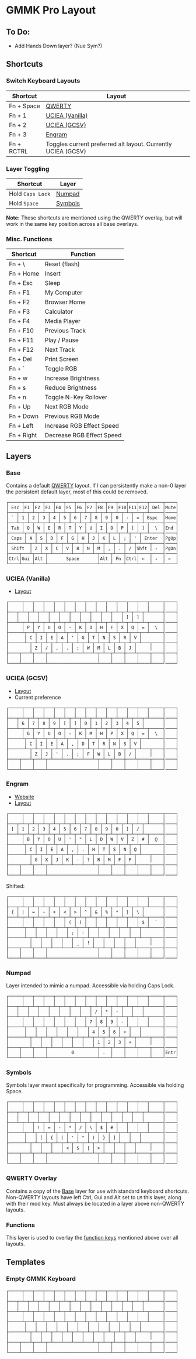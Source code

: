 # GMMK Pro Layout

## To Do:
- Add Hands Down layer? (Nue Sym?)

## Shortcuts

### Switch Keyboard Layouts

| Shortcut   | Layout                                                       |
|------------|--------------------------------------------------------------|
| Fn + Space | [QWERTY](#base)                                              |
| Fn + 1     | [UCIEA (Vanilla)](#uciea-vanilla)                            |
| Fn + 2     | [UCIEA (GCSV)](#uciea-gcsv)                                  |
| Fn + 3     | [Engram](#engram)                                            |
| Fn + RCTRL | Toggles current preferred alt layout. Currently UCIEA (GCSV) |

### Layer Toggling


| Shortcut         | Layer               |
|------------------|---------------------|
| Hold `Caps Lock` | [Numpad](#numpad)   |
| Hold `Space`     | [Symbols](#symbols) |

**Note:** These shortcuts are mentioned using the QWERTY overlay, but will work in the same key position across all base overlays.

### Misc. Functions

| Shortcut   | Function                  |
|------------|---------------------------|
| Fn + \     | Reset (flash)             |
| Fn + Home  | Insert                    |
| Fn + Esc   | Sleep                     |
| Fn + F1    | My Computer               |
| Fn + F2    | Browser Home              |
| Fn + F3    | Calculator                |
| Fn + F4    | Media Player              |
| Fn + F10   | Previous Track            |
| Fn + F11   | Play / Pause              |
| Fn + F12   | Next Track                |
| Fn + Del   | Print Screen              |
| Fn + `     | Toggle RGB                |
| Fn + w     | Increase Brightness       |
| Fn + s     | Reduce Brightness         |
| Fn + n     | Toggle N-Key Rollover     |
| Fn + Up    | Next RGB Mode             |
| Fn + Down  | Previous RGB Mode         |
| Fn + Left  | Increase RGB Effect Speed |
| Fn + Right | Decrease RGB Effect Speed |

## Layers

### Base

Contains a default [QWERTY](https://www.keyboard-design.com/letterlayout.html?layout=qwerty.en.ansi) layout.
If I can persistently make a non-0 layer the persistent default layer, most of this could be removed.

```text
┌─────┬───┬───┬───┬───┬───┬───┬───┬───┬───┬───┬───┬───┬─────┬────┐
│ Esc │F1 │F2 │F3 │F4 │F5 │F6 │F7 │F8 │F9 │F10│F11│F12│ Del │Mute│
├───┬─┴─┬─┴─┬─┴─┬─┴─┬─┴─┬─┴─┬─┴─┬─┴─┬─┴─┬─┴─┬─┴─┬─┴─┬─┴─────┤────┤
│ ` │ 1 │ 2 │ 3 │ 4 │ 5 │ 6 │ 7 │ 8 │ 9 │ 0 │ - │ = │ Bspc  │Home│
├───┴─┬─┴─┬─┴─┬─┴─┬─┴─┬─┴─┬─┴─┬─┴─┬─┴─┬─┴─┬─┴─┬─┴─┬─┴─┬─────┤────┤
│ Tab │ Q │ W │ E │ R │ T │ Y │ U │ I │ O │ P │ [ │ ] │  \  │End │
├─────┴┬──┴┬──┴┬──┴┬──┴┬──┴┬──┴┬──┴┬──┴┬──┴┬──┴┬──┴┬──┴─────┤────┤
│ Caps │ A │ S │ D │ F │ G │ H │ J │ K │ L │ ; │ ' │ Enter  │PgUp│
├──────┴─┬─┴─┬─┴─┬─┴─┬─┴─┬─┴─┬─┴─┬─┴─┬─┴─┬─┴─┬─┴─┬─┴───┬────┤────┤
│ Shift  │ Z │ X │ C │ V │ B │ N │ M │ , │ . │ / │Shft │ ↑  │PgDn│
├────┬───┴┬──┴─┬─┴───┴───┴───┴───┴─┬─┴──┬┴───┼───┴┬────┬────┤────┤
│Ctrl│Gui │Alt │       Space       │Alt │ Fn │Ctrl│ ←  │ ↓  │ →  │
└────┴────┴────┴───────────────────┴────┴────┴────┴────┴────┘────┘
```

### UCIEA (Vanilla)

- [Layout](https://www.keyboard-design.com/letterlayout.html?layout=uciea-vanilla.en.ansi)

```
┌─────┬───┬───┬───┬───┬───┬───┬───┬───┬───┬───┬───┬───┬─────┬────┐
│     │   │   │   │   │   │   │   │   │   │   │   │   │     │    │
├───┬─┴─┬─┴─┬─┴─┬─┴─┬─┴─┬─┴─┬─┴─┬─┴─┬─┴─┬─┴─┬─┴─┬─┴─┬─┴─────┤────┤
│   │   │   │   │   │   │   │   │   │   │   │ [ │ ] │       │    │
├───┴─┬─┴─┬─┴─┬─┴─┬─┴─┬─┴─┬─┴─┬─┴─┬─┴─┬─┴─┬─┴─┬─┴─┬─┴─┬─────┤────┤
│     │ P │ Y │ U │ O │ - │ K │ D │ H │ F │ X │ Q │ = │  \  │    │
├─────┴┬──┴┬──┴┬──┴┬──┴┬──┴┬──┴┬──┴┬──┴┬──┴┬──┴┬──┴┬──┴─────┤────┤
│      │ C │ I │ E │ A │ ' │ G │ T │ N │ S │ R │ V │        │    │
├──────┴─┬─┴─┬─┴─┬─┴─┬─┴─┬─┴─┬─┴─┬─┴─┬─┴─┬─┴─┬─┴─┬─┴───┬────┤────┤
│        │ Z │ / │ , │ . │ ; │ W │ M │ L │ B │ J │     │    │    │
├────┬───┴┬──┴─┬─┴───┴───┴───┴───┴─┬─┴──┬┴───┼───┴┬────┬────┤────┤
│    │    │    │                   │    │    │    │    │    │    │
└────┴────┴────┴───────────────────┴────┴────┴────┴────┴────┘────┘
```

### UCIEA (GCSV)

- [Layout](https://www.keyboard-design.com/letterlayout.html?layout=uciea-gcsv.en.ansi)
- Current preference

```
┌─────┬───┬───┬───┬───┬───┬───┬───┬───┬───┬───┬───┬───┬─────┬────┐
│     │   │   │   │   │   │   │   │   │   │   │   │   │     │    │
├───┬─┴─┬─┴─┬─┴─┬─┴─┬─┴─┬─┴─┬─┴─┬─┴─┬─┴─┬─┴─┬─┴─┬─┴─┬─┴─────┤────┤
│   │ 6 │ 7 │ 8 │ 9 │ [ │ ] │ 0 │ 1 │ 2 │ 3 │ 4 │ 5 │       │    │
├───┴─┬─┴─┬─┴─┬─┴─┬─┴─┬─┴─┬─┴─┬─┴─┬─┴─┬─┴─┬─┴─┬─┴─┬─┴─┬─────┤────┤
│     │ G │ Y │ U │ O │ - │ K │ M │ H │ P │ X │ Q │ = │  \  │    │
├─────┴┬──┴┬──┴┬──┴┬──┴┬──┴┬──┴┬──┴┬──┴┬──┴┬──┴┬──┴┬──┴─────┤────┤
│      │ C │ I │ E │ A │ , │ D │ T │ R │ N │ S │ V │        │    │
├──────┴─┬─┴─┬─┴─┬─┴─┬─┴─┬─┴─┬─┴─┬─┴─┬─┴─┬─┴─┬─┴─┬─┴───┬────┤────┤
│        │ Z │ J │ ' │ . │ ; │ F │ W │ L │ B │ / │     │    │    │
├────┬───┴┬──┴─┬─┴───┴───┴───┴───┴─┬─┴──┬┴───┼───┴┬────┬────┤────┤
│    │    │    │                   │    │    │    │    │    │    │
└────┴────┴────┴───────────────────┴────┴────┴────┴────┴────┘────┘
```

### Engram

- [Website](https://engram.dev)
- [Layout](https://www.keyboard-design.com/letterlayout.html?layout=arnos-engram.en.ansi)

```
┌─────┬───┬───┬───┬───┬───┬───┬───┬───┬───┬───┬───┬───┬─────┬────┐
│     │   │   │   │   │   │   │   │   │   │   │   │   │     │    │
├───┬─┴─┬─┴─┬─┴─┬─┴─┬─┴─┬─┴─┬─┴─┬─┴─┬─┴─┬─┴─┬─┴─┬─┴─┬─┴─────┤────┤
│ [ │ 1 │ 2 │ 3 │ 4 │ 5 │ 6 │ 7 │ 8 │ 9 │ 0 │ ] │ / │       │    │
├───┴─┬─┴─┬─┴─┬─┴─┬─┴─┬─┴─┬─┴─┬─┴─┬─┴─┬─┴─┬─┴─┬─┴─┬─┴─┬─────┤────┤
│     │ B │ Y │ O │ U │ ' │ " │ L │ D │ W │ V │ Z │ # │  @  │    │
├─────┴┬──┴┬──┴┬──┴┬──┴┬──┴┬──┴┬──┴┬──┴┬──┴┬──┴┬──┴┬──┴─────┤────┤
│      │ C │ I │ E │ A │ , │ . │ H │ T │ S │ N │ Q │        │    │
├──────┴─┬─┴─┬─┴─┬─┴─┬─┴─┬─┴─┬─┴─┬─┴─┬─┴─┬─┴─┬─┴─┬─┴───┬────┤────┤
│        │ G │ X │ J │ K │ - │ ? │ R │ M │ F │ P │     │    │    │
├────┬───┴┬──┴─┬─┴───┴───┴───┴───┴─┬─┴──┬┴───┼───┴┬────┬────┤────┤
│    │    │    │                   │    │    │    │    │    │    │
└────┴────┴────┴───────────────────┴────┴────┴────┴────┴────┘────┘
```

Shifted:
```
┌─────┬───┬───┬───┬───┬───┬───┬───┬───┬───┬───┬───┬───┬─────┬────┐
│     │   │   │   │   │   │   │   │   │   │   │   │   │     │    │
├───┬─┴─┬─┴─┬─┴─┬─┴─┬─┴─┬─┴─┬─┴─┬─┴─┬─┴─┬─┴─┬─┴─┬─┴─┬─┴─────┤────┤
│ { │ | │ = │ ~ │ + │ < │ > │ ^ │ & │ % │ * │ } │ \ │       │    │
├───┴─┬─┴─┬─┴─┬─┴─┬─┴─┬─┴─┬─┴─┬─┴─┬─┴─┬─┴─┬─┴─┬─┴─┬─┴─┬─────┤────┤
│     │   │   │   │   │ ( │ ) │   │   │   │   │   │ $ │  `  │    │
├─────┴┬──┴┬──┴┬──┴┬──┴┬──┴┬──┴┬──┴┬──┴┬──┴┬──┴┬──┴┬──┴─────┤────┤
│      │   │   │   │   │ ; │ : │   │   │   │   │   │        │    │
├──────┴─┬─┴─┬─┴─┬─┴─┬─┴─┬─┴─┬─┴─┬─┴─┬─┴─┬─┴─┬─┴─┬─┴───┬────┤────┤
│        │   │   │   │   │ _ │ ! │   │   │   │   │     │    │    │
├────┬───┴┬──┴─┬─┴───┴───┴───┴───┴─┬─┴──┬┴───┼───┴┬────┬────┤────┤
│    │    │    │                   │    │    │    │    │    │    │
└────┴────┴────┴───────────────────┴────┴────┴────┴────┴────┘────┘
```

### Numpad
Layer intended to mimic a numpad.
Accessible via holding Caps Lock.
```
┌─────┬───┬───┬───┬───┬───┬───┬───┬───┬───┬───┬───┬───┬─────┬────┐
│     │   │   │   │   │   │   │   │   │   │   │   │   │     │    │
├───┬─┴─┬─┴─┬─┴─┬─┴─┬─┴─┬─┴─┬─┴─┬─┴─┬─┴─┬─┴─┬─┴─┬─┴─┬─┴─────┤────┤
│   │   │   │   │   │   │   │   │ / │ * │ - │   │   │       │    │
├───┴─┬─┴─┬─┴─┬─┴─┬─┴─┬─┴─┬─┴─┬─┴─┬─┴─┬─┴─┬─┴─┬─┴─┬─┴─┬─────┤────┤
│     │   │   │   │   │   │   │ 7 │ 8 │ 9 │ - │   │   │     │    │
├─────┴┬──┴┬──┴┬──┴┬──┴┬──┴┬──┴┬──┴┬──┴┬──┴┬──┴┬──┴┬──┴─────┤────┤
│      │   │   │   │   │   │   │ 4 │ 5 │ 6 │ + │   │        │    │
├──────┴─┬─┴─┬─┴─┬─┴─┬─┴─┬─┴─┬─┴─┬─┴─┬─┴─┬─┴─┬─┴─┬─┴───┬────┤────┤
│        │   │   │   │   │   │   │ 1 │ 2 │ 3 │ + │     │    │    │
├────┬───┴┬──┴─┬─┴───┴───┴───┴───┴─┬─┴──┬┴───┼───┴┬────┬────┤────┤
│    │    │    │         0         │ .  │    │    │    │    │Entr│
└────┴────┴────┴───────────────────┴────┴────┴────┴────┴────┘────┘
```

### Symbols

Symbols layer meant specifically for programming.
Accessible via holding Space.

```
┌─────┬───┬───┬───┬───┬───┬───┬───┬───┬───┬───┬───┬───┬─────┬────┐
│     │   │   │   │   │   │   │   │   │   │   │   │   │     │    │
├───┬─┴─┬─┴─┬─┴─┬─┴─┬─┴─┬─┴─┬─┴─┬─┴─┬─┴─┬─┴─┬─┴─┬─┴─┬─┴─────┤────┤
│   │   │   │   │   │   │   │   │   │   │   │   │   │       │    │
├───┴─┬─┴─┬─┴─┬─┴─┬─┴─┬─┴─┬─┴─┬─┴─┬─┴─┬─┴─┬─┴─┬─┴─┬─┴─┬─────┤────┤
│     │   │ ! │ = │ - │ * │ / │ \ │ $ │ # │   │   │   │     │    │
├─────┴┬──┴┬──┴┬──┴┬──┴┬──┴┬──┴┬──┴┬──┴┬──┴┬──┴┬──┴┬──┴─────┤────┤
│      │   │ [ │ { │ ( │ ' │ " │ ) │ } │ ] │   │   │        │    │
├──────┴─┬─┴─┬─┴─┬─┴─┬─┴─┬─┴─┬─┴─┬─┴─┬─┴─┬─┴─┬─┴─┬─┴───┬────┤────┤
│        │   │   │   │ < │ $ │ | │ > │   │   │   │     │    │    │
├────┬───┴┬──┴─┬─┴───┴───┴───┴───┴─┬─┴──┬┴───┼───┴┬────┬────┤────┤
│    │    │    │                   │    │    │    │    │    │    │
└────┴────┴────┴───────────────────┴────┴────┴────┴────┴────┘────┘
```


### QWERTY Overlay

Contains a copy of the [Base](#base) layer for use with standard keyboard shortcuts.
Non-QWERTY layouts have left Ctrl, Gui and Alt set to `LM` this layer, along with their mod key.
Must always be located in a layer above non-QWERTY layouts.

### Functions

This layer is used to overlay the [function keys](#misc-functions) mentioned above over all layouts.

## Templates

### Empty GMMK Keyboard
```
┌─────┬───┬───┬───┬───┬───┬───┬───┬───┬───┬───┬───┬───┬─────┬────┐
│     │   │   │   │   │   │   │   │   │   │   │   │   │     │    │
├───┬─┴─┬─┴─┬─┴─┬─┴─┬─┴─┬─┴─┬─┴─┬─┴─┬─┴─┬─┴─┬─┴─┬─┴─┬─┴─────┤────┤
│   │   │   │   │   │   │   │   │   │   │   │   │   │       │    │
├───┴─┬─┴─┬─┴─┬─┴─┬─┴─┬─┴─┬─┴─┬─┴─┬─┴─┬─┴─┬─┴─┬─┴─┬─┴─┬─────┤────┤
│     │   │   │   │   │   │   │   │   │   │   │   │   │     │    │
├─────┴┬──┴┬──┴┬──┴┬──┴┬──┴┬──┴┬──┴┬──┴┬──┴┬──┴┬──┴┬──┴─────┤────┤
│      │   │   │   │   │   │   │   │   │   │   │   │        │    │
├──────┴─┬─┴─┬─┴─┬─┴─┬─┴─┬─┴─┬─┴─┬─┴─┬─┴─┬─┴─┬─┴─┬─┴───┬────┤────┤
│        │   │   │   │   │   │   │   │   │   │   │     │    │    │
├────┬───┴┬──┴─┬─┴───┴───┴───┴───┴─┬─┴──┬┴───┼───┴┬────┬────┤────┤
│    │    │    │                   │    │    │    │    │    │    │
└────┴────┴────┴───────────────────┴────┴────┴────┴────┴────┘────┘
```
